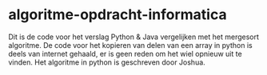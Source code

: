 # algoritme-opdracht-informatica
Dit is de code voor het verslag Python & Java vergelijken met het mergesort algoritme.
De code voor het kopieren van delen van een array in python is deels van internet gehaald, er is geen reden om het wiel opnieuw uit te vinden. Het algoritme in python is geschreven door Joshua.
